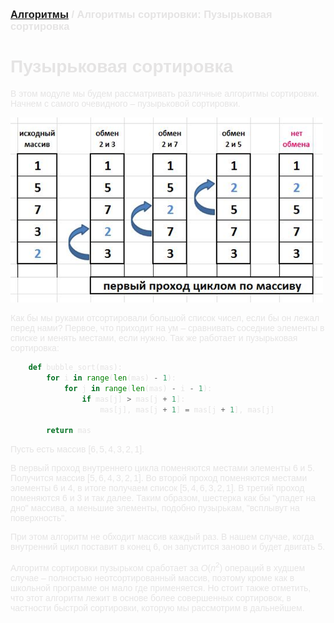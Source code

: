 <script type="text/javascript" id="MathJax-script" async
  src="https://cdn.jsdelivr.net/npm/mathjax@3/es5/tex-mml-chtml.js">
</script>

<script>
  MathJax = {
    tex: {
      inlineMath: [['$', '$']]
    }
  };
</script>

<span style="color: #E5E4E4; font-family: Helvetica;">

### [Алгоритмы](README.md) / Алгоритмы сортировки: Пузырьковая сортировка

# **Пузырьковая сортировка**

В этом модуле мы будем рассматривать различные алгоритмы сортировки. Начнем с самого очевидного – пузырьковой сортировки.

<img src="assets/bubblesort.png" alt="Bubble sort" width="500"/>

Как бы мы руками отсортировали большой список чисел, если бы он лежал перед нами? Первое, что приходит на ум – сравнивать соседние элементы в списке и менять местами, если нужно. Так же работает и пузырьковая сортировка:

```py
    def bubble_sort(mas):
        for i in range(len(mas) - 1):
            for j in range(len(mas) - i - 1):
                if mas[j] > mas[j + 1]:
                    mas[j], mas[j + 1] = mas[j + 1], mas[j]

        return mas
```

Пусть есть массив $[6, 5, 4, 3, 2, 1]$.

В первый проход внутреннего цикла поменяются местами элементы $6$ и $5$. Получится массив $[5, 6, 4, 3, 2, 1]$. Во второй проход поменяются местами элементы $6$ и $4$, в итоге получаем список $[5, 4, 6, 3, 2, 1]$. В третий проход поменяются $6$ и $3$ и так далее. Таким образом, шестерка как бы "упадет на дно" массива, а меньшие элементы, подобно пузырькам, "всплывут на поверхность".

При этом алгоритм не обходит массив каждый раз. В нашем случае, когда внутренний цикл поставит в конец $6$, он запустится заново и будет двигать $5$.

Алгоритм сортировки пузырьком сработает за $O(n^2)$ операций в худшем случае – полностью неотсортированный массив, поэтому кроме как в школьной программе он мало где применяется. Но стоит также отметить, что этот алгоритм лежит в основе более совершенных сортировок, в частности быстрой сортировки, которую мы рассмотрим в дальнейшем.
